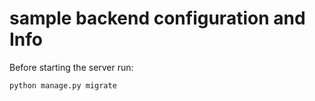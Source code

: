# sample backend configuration and Info

Before starting the server run:

```sh
python manage.py migrate
```

